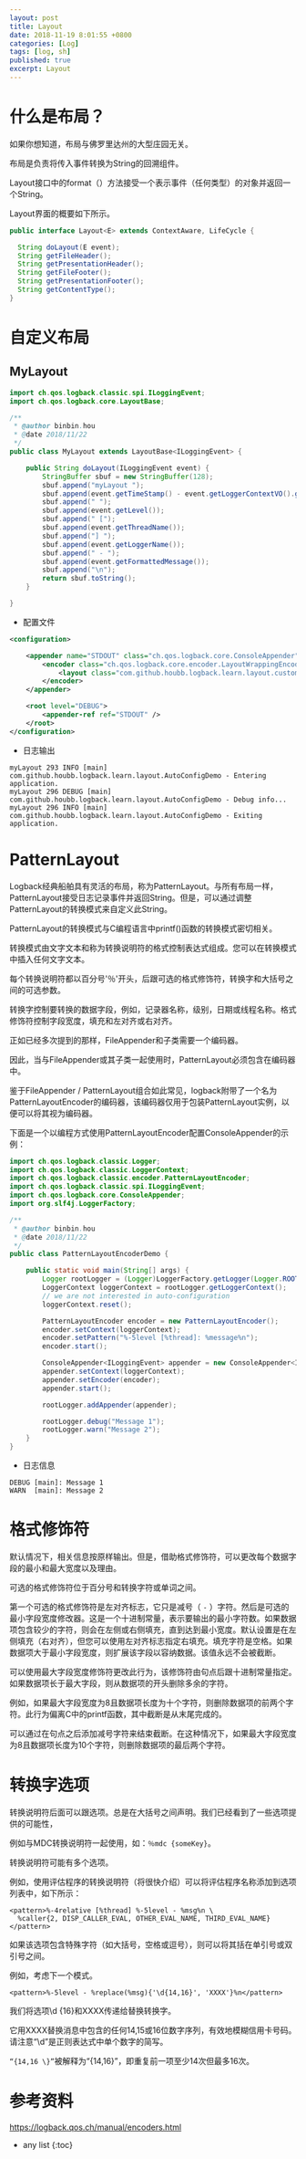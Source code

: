 ```yaml
---
layout: post
title: Layout
date: 2018-11-19 8:01:55 +0800
categories: [Log]
tags: [log, sh]
published: true
excerpt: Layout
---
```


# 什么是布局？

如果你想知道，布局与佛罗里达州的大型庄园无关。

布局是负责将传入事件转换为String的回溯组件。

Layout接口中的format（）方法接受一个表示事件（任何类型）的对象并返回一个String。

Layout界面的概要如下所示。

```java
public interface Layout<E> extends ContextAware, LifeCycle {

  String doLayout(E event);
  String getFileHeader();
  String getPresentationHeader();
  String getFileFooter();
  String getPresentationFooter();
  String getContentType();
}
```

# 自定义布局

## MyLayout

```java
import ch.qos.logback.classic.spi.ILoggingEvent;
import ch.qos.logback.core.LayoutBase;

/**
 * @author binbin.hou
 * @date 2018/11/22
 */
public class MyLayout extends LayoutBase<ILoggingEvent> {

    public String doLayout(ILoggingEvent event) {
        StringBuffer sbuf = new StringBuffer(128);
        sbuf.append("myLayout ");
        sbuf.append(event.getTimeStamp() - event.getLoggerContextVO().getBirthTime());
        sbuf.append(" ");
        sbuf.append(event.getLevel());
        sbuf.append(" [");
        sbuf.append(event.getThreadName());
        sbuf.append("] ");
        sbuf.append(event.getLoggerName());
        sbuf.append(" - ");
        sbuf.append(event.getFormattedMessage());
        sbuf.append("\n");
        return sbuf.toString();
    }

}
```

- 配置文件

```xml
<configuration>

    <appender name="STDOUT" class="ch.qos.logback.core.ConsoleAppender">
        <encoder class="ch.qos.logback.core.encoder.LayoutWrappingEncoder">
            <layout class="com.github.houbb.logback.learn.layout.custom.MyLayout" />
        </encoder>
    </appender>

    <root level="DEBUG">
        <appender-ref ref="STDOUT" />
    </root>
</configuration>
```

- 日志输出

```
myLayout 293 INFO [main] com.github.houbb.logback.learn.layout.AutoConfigDemo - Entering application.
myLayout 296 DEBUG [main] com.github.houbb.logback.learn.layout.AutoConfigDemo - Debug info...
myLayout 296 INFO [main] com.github.houbb.logback.learn.layout.AutoConfigDemo - Exiting application.
```

# PatternLayout 

Logback经典船舶具有灵活的布局，称为PatternLayout。与所有布局一样，PatternLayout接受日志记录事件并返回String。但是，可以通过调整PatternLayout的转换模式来自定义此String。

PatternLayout的转换模式与C编程语言中printf()函数的转换模式密切相关。

转换模式由文字文本和称为转换说明符的格式控制表达式组成。您可以在转换模式中插入任何文字文本。

每个转换说明符都以百分号'％'开头，后跟可选的格式修饰符，转换字和大括号之间的可选参数。

转换字控制要转换的数据字段，例如，记录器名称，级别，日期或线程名称。格式修饰符控制字段宽度，填充和左对齐或右对齐。

正如已经多次提到的那样，FileAppender和子类需要一个编码器。

因此，当与FileAppender或其子类一起使用时，PatternLayout必须包含在编码器中。

鉴于FileAppender / PatternLayout组合如此常见，logback附带了一个名为PatternLayoutEncoder的编码器，该编码器仅用于包装PatternLayout实例，以便可以将其视为编码器。

下面是一个以编程方式使用PatternLayoutEncoder配置ConsoleAppender的示例：

```java
import ch.qos.logback.classic.Logger;
import ch.qos.logback.classic.LoggerContext;
import ch.qos.logback.classic.encoder.PatternLayoutEncoder;
import ch.qos.logback.classic.spi.ILoggingEvent;
import ch.qos.logback.core.ConsoleAppender;
import org.slf4j.LoggerFactory;

/**
 * @author binbin.hou
 * @date 2018/11/22
 */
public class PatternLayoutEncoderDemo {

    public static void main(String[] args) {
        Logger rootLogger = (Logger)LoggerFactory.getLogger(Logger.ROOT_LOGGER_NAME);
        LoggerContext loggerContext = rootLogger.getLoggerContext();
        // we are not interested in auto-configuration
        loggerContext.reset();

        PatternLayoutEncoder encoder = new PatternLayoutEncoder();
        encoder.setContext(loggerContext);
        encoder.setPattern("%-5level [%thread]: %message%n");
        encoder.start();

        ConsoleAppender<ILoggingEvent> appender = new ConsoleAppender<ILoggingEvent>();
        appender.setContext(loggerContext);
        appender.setEncoder(encoder);
        appender.start();

        rootLogger.addAppender(appender);

        rootLogger.debug("Message 1");
        rootLogger.warn("Message 2");
    }
}
```

- 日志信息

```
DEBUG [main]: Message 1
WARN  [main]: Message 2
```

# 格式修饰符

默认情况下，相关信息按原样输出。但是，借助格式修饰符，可以更改每个数据字段的最小和最大宽度以及理由。

可选的格式修饰符位于百分号和转换字符或单词之间。

第一个可选的格式修饰符是左对齐标志，它只是减号（ `-` ）字符。然后是可选的最小字段宽度修改器。这是一个十进制常量，表示要输出的最小字符数。如果数据项包含较少的字符，则会在左侧或右侧填充，直到达到最小宽度。默认设置是在左侧填充（右对齐），但您可以使用左对齐标志指定右填充。填充字符是空格。如果数据项大于最小字段宽度，则扩展该字段以容纳数据。该值永远不会被截断。

可以使用最大字段宽度修饰符更改此行为，该修饰符由句点后跟十进制常量指定。如果数据项长于最大字段，则从数据项的开头删除多余的字符。

例如，如果最大字段宽度为8且数据项长度为十个字符，则删除数据项的前两个字符。此行为偏离C中的printf函数，其中截断是从末尾完成的。

可以通过在句点之后添加减号字符来结束截断。在这种情况下，如果最大字段宽度为8且数据项长度为10个字符，则删除数据项的最后两个字符。

# 转换字选项

转换说明符后面可以跟选项。总是在大括号之间声明。我们已经看到了一些选项提供的可能性，

例如与MDC转换说明符一起使用，如：`％mdc {someKey}`。

转换说明符可能有多个选项。

例如，使用评估程序的转换说明符（将很快介绍）可以将评估程序名称添加到选项列表中，如下所示：

```
<pattern>%-4relative [%thread] %-5level - %msg%n \
  %caller{2, DISP_CALLER_EVAL, OTHER_EVAL_NAME, THIRD_EVAL_NAME}</pattern>
```

如果该选项包含特殊字符（如大括号，空格或逗号），则可以将其括在单引号或双引号之间。

例如，考虑下一个模式。

```
<pattern>%-5level - %replace(%msg){'\d{14,16}', 'XXXX'}%n</pattern>
```

我们将选项\d {16}和XXXX传递给替换转换字。

它用XXXX替换消息中包含的任何14,15或16位数字序列，有效地模糊信用卡号码。请注意“\d”是正则表达式中单个数字的简写。 

`“{14,16 \}”`被解释为“{14,16}”，即重复前一项至少14次但最多16次。

# 参考资料

https://logback.qos.ch/manual/encoders.html

* any list
{:toc}